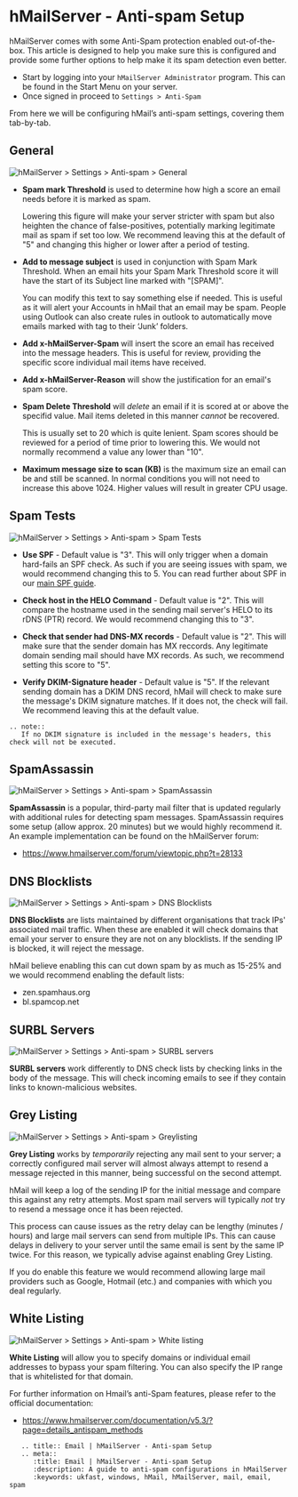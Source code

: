 # hMailServer - Anti-spam Setup

hMailServer comes with some Anti-Spam protection enabled out-of-the-box. This article is designed to help you make sure this is configured and provide some further options to help make it its spam detection even better.

- Start by logging into your `hMailServer Administrator` program. This can be found in the Start Menu on your server. 
- Once signed in proceed to
`Settings > Anti-Spam`

From here we will be configuring hMail’s anti-spam settings, covering them tab-by-tab.

## General

![hMailServer > Settings > Anti-spam > General](files/hmail-antispam-general.png)

- **Spam mark Threshold** is used to determine how high a score an email needs before it is marked as spam. 

  Lowering this figure will make your server stricter with spam but also heighten the chance of false-positives, potentially marking legitimate mail as spam if set too low. We recommend leaving this at the default of "5" and changing this higher or lower after a period of testing.

- **Add to message subject** is used in conjunction with Spam Mark Threshold. When an email hits your Spam Mark Threshold score it will have the start of its Subject line marked with "[SPAM]". 

  You can modify this text to say something else if needed. This is useful as it will alert your Accounts in hMail that an email may be spam. People using Outlook can also create rules in outlook to automatically move emails marked with tag to their ‘Junk’ folders.

- **Add x-hMailServer-Spam** will insert the score an email has received into the message headers. This is useful for review, providing the specific score individual mail items have received.

- **Add x-hMailServer-Reason** will show the justification for an email's spam score.

- **Spam Delete Threshold** will _delete_ an email if it is scored at or above the specifid value. Mail items deleted in this manner _cannot_ be recovered. 

  This is usually set to 20 which is quite lenient. Spam scores should be reviewed for a period of time prior to lowering this. We would not normally recommend a value any lower than "10".

- **Maximum message size to scan (KB)** is the maximum size an email can be and still be scanned. In normal conditions you will not need to increase this above 1024. Higher values will result in greater CPU usage. 


## Spam Tests

![hMailServer > Settings > Anti-spam > Spam Tests](files/hmail-antispam-spamtests.png)

- **Use SPF** - Default value is "3". This will only trigger when a domain hard-fails an SPF check. As such if you are seeing issues with spam, we would recommend changing this to 5. You can read further about SPF in our [main SPF guide](/email/spf).

- **Check host in the HELO Command** - Default value is "2". This will compare the hostname used in the sending mail server's HELO to its rDNS (PTR) record. We would recommend changing this to "3".

- **Check that sender had DNS-MX records** - Default value is "2". This will make sure that the sender domain has MX reccords. Any legitimate domain sending mail should have MX records. As such, we recommend setting this score to "5".

- **Verify DKIM-Signature header** - Default value is "5". If the relevant sending domain has a DKIM DNS record, hMail will check to make sure the message's DKIM signature matches. If it does not, the check will fail. We recommend leaving this at the default value.

```eval_rst
.. note::
   If no DKIM signature is included in the message's headers, this check will not be executed.
```

## SpamAssassin

![hMailServer > Settings > Anti-spam > SpamAssassin](files/hmail-antispam-spamassassin.png)

**SpamAssassin** is a popular, third-party mail filter that is updated regularly with additional rules for detecting spam messages. SpamAssassin requires some setup (allow approx. 20 minutes) but we would highly recommend it. An example implementation can be found on the hMailServer forum:

- <https://www.hmailserver.com/forum/viewtopic.php?t=28133>

## DNS Blocklists

![hMailServer > Settings > Anti-spam > DNS Blocklists](files/hmail-antispam-dnsblocklists.png)

**DNS Blocklists** are lists maintained by different organisations that track IPs' associated mail traffic. When these are enabled it will check domains that email your server to ensure they are not on any blocklists. If the sending IP is blocked, it will reject the message. 

hMail believe enabling this can cut down spam by as much as 15-25% and we would recommend enabling the default lists:

- zen.spamhaus.org
- bl.spamcop.net

## SURBL Servers

![hMailServer > Settings > Anti-spam > SURBL servers](files/hmail-antispam-surbl.png)

**SURBL servers** work differently to DNS check lists by checking links in the body of the message. This will check incoming emails to see if they contain links to known-malicious websites. 

## Grey Listing

![hMailServer > Settings > Anti-spam > Greylisting](files/hmail-antispam-greylisting.png)

**Grey Listing** works by _temporarily_ rejecting any mail sent to your server; a correctly configured mail server will almost always attempt to resend a message rejected in this manner, being successful on the second attempt. 

hMail will keep a log of the sending IP for the initial message and compare this against any retry attempts. Most spam mail servers will typically _not_ try to resend a message once it has been rejected. 

This process can cause issues as the retry delay can be lengthy (minutes / hours) and large mail servers can send from multiple IPs. This can cause delays in delivery to your server until the same email is sent by the same IP twice. For this reason, we typically advise against enabling Grey Listing. 

If you do enable this feature we would recommend allowing large mail providers such as Google, Hotmail (etc.) and companies with which you deal regularly.

## White Listing

![hMailServer > Settings > Anti-spam > White listing](files/hmail-antispam-whitelisting.png)

**White Listing** will allow you to specify domains or individual email addresses to bypass your spam filtering. You can also specify the IP range that is whitelisted for that domain.

For further information on Hmail’s anti-Spam features, please refer to the official documentation:

- <https://www.hmailserver.com/documentation/v5.3/?page=details_antispam_methods>

```eval_rst
   .. title:: Email | hMailServer - Anti-spam Setup
   .. meta::
      :title: Email | hMailServer - Anti-spam Setup
      :description: A guide to anti-spam configurations in hMailServer
      :keywords: ukfast, windows, hMail, hMailServer, mail, email, spam
```
